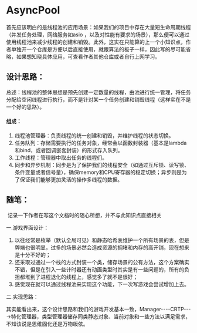 # AsyncPool
​	首先应该明白的是线程池的应用场景：如果我们的项目中存在大量短生命周期线程（并发任务处理，网络服务如asio ，以及对性能有要求的场景），那么便可以通过使用线程池来减少线程的创建和销毁。此外，这实在只能算的上一个小知识点，作者单独开一个仓库是方便以后直接使用，就跟算法的板子一样，因此写的尽可能省略，如果想知晓具体应用，可查看作者其他仓库或者自行上网学习。

## 设计思路：

​	总述：线程池的整体思想是预先创建一定数量的线程，由池进行统一管理，将任务分配给空闲线程进行执行，而不是针对某一个任务创建和销毁线程（这样实在不是一个好的思路）。

#### 组成：

1. 线程池管理器：负责线程的统一创建和销毁，并维护线程的状态切换。
2. 任务队列：存储需要执行的任务对象，经常会以函数封装器（基本是lambda和bind，或者回调嵌套封装）的形式存入队列。
3. 工作线程：管理器中取出任务的线程们。
4. 同步和异步机制：同步是为了保护我们的线程安全（如通过互斥锁、读写锁、条件变量或者信号量），确保memory和CPU寄存器的稳定切换；异步则是为了保证我们能够更加灵活的操作多线程的数据。

## 随笔：

​	记录一下作者在写这个文档时的随心所想，并不与此知识点直接相关

一.游戏界面设计：

1. 以往经常是枚举（默认全局可见）和静态哈希表维护一个所有场景的表，但是弊端也很明显，过多的场景必然会造成资源的拥堵和内存的高开销，现在想来是十分不好的；
2. 还采取过通过一个栈的方式封装一个类，储存场景的公有方法，这个方案确实不错，但是在引入一些计时器还有动画类型时其实是有一些问题的，所有的负担都堆到了进程退化的线程上，感觉多了就不是很好；
3. 感觉现在就可以通过线程池来实现这个功能，下一次写游戏会尝试增加上去。

二.实现思路：

​	其实能看出来，这个设计思路和我们的游戏开发基本一致，Manager----CRTP---->特化管理器，类型管理器储存同类静态对象、当前对象和一些方法以满足需求，不知该说是思维固化还是万物皈依。
